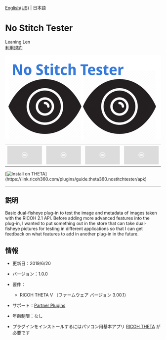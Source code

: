 [English(US)](README.md) | 日本語

# No Stitch Tester
Leaning Len  
[利用規約](https://www.apache.org/licenses/LICENSE-2.0)

<div align="center">
 <img src="1.png">
 <table>
  <tr>
   <td><img src="../../resources/common/img/noimg.png"></td>
   <td><img src="../../resources/common/img/noimg.png"></td>
   <td><img src="../../resources/common/img/noimg.png"></td>
   <td><img src="../../resources/common/img/noimg.png"></td>
  </tr>
 </table>
</div>

[![Install on THETA](https://assets.ricoh360.com/image/upload/v1/front/theta/install-button.svg?)](https://link.ricoh360.com/plugins/guide.theta360.nostitchtester/apk)

***

## 説明
Basic dual-fisheye plug-in to test the image and metadata of images taken with the RICOH 2.1 API. Before adding more advanced features into the plug-in, I wanted to put something out in the store that can take dual-fisheye pictures for testing in different applications so that I can get feedback on what features to add in another plug-in in the future.  
  
## 情報
  * 更新日：2019/6/20
  * バージョン：1.0.0
  * 要件：
    * RICOH THETA V （ファームウェア バージョン 3.00.1）
  * サポート：[Partner Plugins](https://community.theta360.guide/c/theta-api-usage/plugin)
  * 年齢制限：なし

* プラグインをインストールするにはパソコン用基本アプリ [RICOH THETA](https://theta360.com/ja/about/application/pc.html#app-detail-01) が必要です
